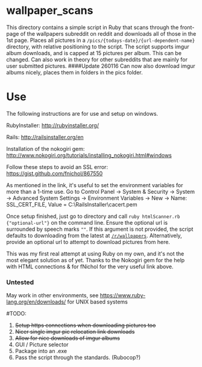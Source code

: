 # wallpaper_scans
This directory contains a simple script in Ruby that scans through the front-page of the wallpapers subreddit on reddit and downloads all of those in the 1st page. Places all pictures in a `/pics/{todays-date}/{url-dependent-name}` directory, with relative positioning to the script. The script supports imgur album downloads, and is capped at 15 pictures per album. This can be changed.
Can also work in theory for other subreddits that are mainly for user submitted pictures.
####Update 260116
Can now also download imgur albums nicely, places them in folders in the pics folder. 


# Use
The following instructions are for use and setup on windows.

RubyInstaller:
http://rubyinstaller.org/

Rails: http://railsinstaller.org/en

Installation of the nokogiri gem:
http://www.nokogiri.org/tutorials/installing_nokogiri.html#windows

Follow these steps to avoid an SSL error:
https://gist.github.com/fnichol/867550

As mentioned in the link, it's useful to set the environment variables for more than a 1-time use.
Go to Control Panel -> System & Security -> System -> Advanced System Settings -> Environment Variables -> New -> 
Name: SSL_CERT_FILE, Value = C:\RailsInstaller\cacert.pem

Once setup finished, just go to directory and call `ruby htmlScanner.rb {"optional-url"}` on the command line. Ensure the optional url is surrounded by speech marks `""`.
If this argument is not provided, the script defaults to downloading from the latest at [`/r/wallpapers`](https://www.reddit.com/r/wallpapers/). Alternatively, provide an optional url to attempt to download pictures from here.

This was my first real attempt at using Ruby on my own, and it's not the most elegant solution as of yet. Thanks to the Nokogiri gem for the help with HTML connections & for fNichol for the very useful link above.

### Untested ###
May work in other environments, see https://www.ruby-lang.org/en/downloads/ for UNIX based systems

#TODO:
1. ~~Setup https connections when downloading pictures too~~
2. ~~Nicer single imgur pic relocation link downloads~~
3. ~~Allow for nice downloads of imgur albums~~
4. GUI / Picture selector
5. Package into an .exe
6. Pass the script through the standards. (Rubocop?)

